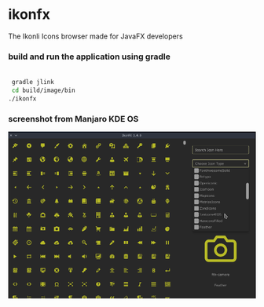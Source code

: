 # ikonfx

The Ikonli Icons browser made for JavaFX developers

### build and run the application using gradle

```bash

 gradle jlink
 cd build/image/bin
./ikonfx

```

### screenshot from Manjaro KDE OS
<p align="center">
  <img src="screenshot.png?raw=true" alt="Screenshot"/>
</p>
